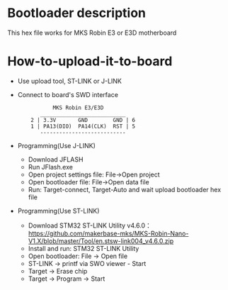 # Bootloader description
This hex file works for MKS Robin E3 or E3D motherboard

# How-to-upload-it-to-board
- Use upload tool, ST-LINK or J-LINK
- Connect to board's SWD interface
  ```
             MKS Robin E3/E3D                 
         ___________________________                 
      2 | 3.3V       GND        GND | 6      
      1 | PA13(DIO)  PA14(CLK)  RST | 5      
         ---------------------------  
  ```
- Programming(Use J-LINK)
  - Download JFLASH
  - Run JFlash.exe
  - Open project settings file: File->Open project
  - Open bootloader file: File->Open data file
  - Run: Target-connect, Target-Auto and wait upload bootloader hex file
  
- Programming(Use ST-LINK)
  - Download STM32 ST-LINK Utility v4.6.0：https://github.com/makerbase-mks/MKS-Robin-Nano-V1.X/blob/master/Tool/en.stsw-link004_v4.6.0.zip
  - Install and run: STM32 ST-LINK Utility
  - Open bootloader: File -> Open file
  - ST-LINK -> printf via SWO viewer - Start
  - Target -> Erase chip
  - Target -> Program -> Start
